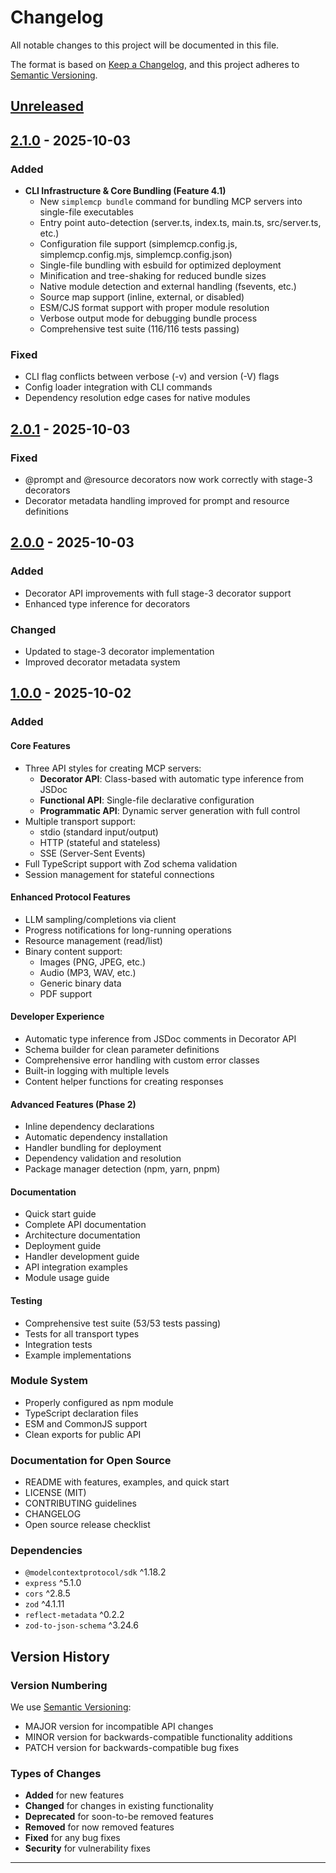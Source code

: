 # Changelog

All notable changes to this project will be documented in this file.

The format is based on [Keep a Changelog](https://keepachangelog.com/en/1.0.0/),
and this project adheres to [Semantic Versioning](https://semver.org/spec/v2.0.0.html).

## [Unreleased]

## [2.1.0] - 2025-10-03

### Added
- **CLI Infrastructure & Core Bundling (Feature 4.1)**
  - New `simplemcp bundle` command for bundling MCP servers into single-file executables
  - Entry point auto-detection (server.ts, index.ts, main.ts, src/server.ts, etc.)
  - Configuration file support (simplemcp.config.js, simplemcp.config.mjs, simplemcp.config.json)
  - Single-file bundling with esbuild for optimized deployment
  - Minification and tree-shaking for reduced bundle sizes
  - Native module detection and external handling (fsevents, etc.)
  - Source map support (inline, external, or disabled)
  - ESM/CJS format support with proper module resolution
  - Verbose output mode for debugging bundle process
  - Comprehensive test suite (116/116 tests passing)

### Fixed
- CLI flag conflicts between verbose (-v) and version (-V) flags
- Config loader integration with CLI commands
- Dependency resolution edge cases for native modules

## [2.0.1] - 2025-10-03

### Fixed
- @prompt and @resource decorators now work correctly with stage-3 decorators
- Decorator metadata handling improved for prompt and resource definitions

## [2.0.0] - 2025-10-03

### Added
- Decorator API improvements with full stage-3 decorator support
- Enhanced type inference for decorators

### Changed
- Updated to stage-3 decorator implementation
- Improved decorator metadata system

## [1.0.0] - 2025-10-02

### Added

#### Core Features
- Three API styles for creating MCP servers:
  - **Decorator API**: Class-based with automatic type inference from JSDoc
  - **Functional API**: Single-file declarative configuration
  - **Programmatic API**: Dynamic server generation with full control
- Multiple transport support:
  - stdio (standard input/output)
  - HTTP (stateful and stateless)
  - SSE (Server-Sent Events)
- Full TypeScript support with Zod schema validation
- Session management for stateful connections

#### Enhanced Protocol Features
- LLM sampling/completions via client
- Progress notifications for long-running operations
- Resource management (read/list)
- Binary content support:
  - Images (PNG, JPEG, etc.)
  - Audio (MP3, WAV, etc.)
  - Generic binary data
  - PDF support

#### Developer Experience
- Automatic type inference from JSDoc comments in Decorator API
- Schema builder for clean parameter definitions
- Comprehensive error handling with custom error classes
- Built-in logging with multiple levels
- Content helper functions for creating responses

#### Advanced Features (Phase 2)
- Inline dependency declarations
- Automatic dependency installation
- Handler bundling for deployment
- Dependency validation and resolution
- Package manager detection (npm, yarn, pnpm)

#### Documentation
- Quick start guide
- Complete API documentation
- Architecture documentation
- Deployment guide
- Handler development guide
- API integration examples
- Module usage guide

#### Testing
- Comprehensive test suite (53/53 tests passing)
- Tests for all transport types
- Integration tests
- Example implementations

### Module System
- Properly configured as npm module
- TypeScript declaration files
- ESM and CommonJS support
- Clean exports for public API

### Documentation for Open Source
- README with features, examples, and quick start
- LICENSE (MIT)
- CONTRIBUTING guidelines
- CHANGELOG
- Open source release checklist

### Dependencies
- `@modelcontextprotocol/sdk` ^1.18.2
- `express` ^5.1.0
- `cors` ^2.8.5
- `zod` ^4.1.11
- `reflect-metadata` ^0.2.2
- `zod-to-json-schema` ^3.24.6

## Version History

### Version Numbering

We use [Semantic Versioning](https://semver.org/):
- MAJOR version for incompatible API changes
- MINOR version for backwards-compatible functionality additions
- PATCH version for backwards-compatible bug fixes

### Types of Changes

- **Added** for new features
- **Changed** for changes in existing functionality
- **Deprecated** for soon-to-be removed features
- **Removed** for now removed features
- **Fixed** for any bug fixes
- **Security** for vulnerability fixes

---

[Unreleased]: https://github.com/clockwork-innovations/simply-mcp/compare/v2.1.0...HEAD
[2.1.0]: https://github.com/clockwork-innovations/simply-mcp/compare/v2.0.1...v2.1.0
[2.0.1]: https://github.com/clockwork-innovations/simply-mcp/compare/v2.0.0...v2.0.1
[2.0.0]: https://github.com/clockwork-innovations/simply-mcp/compare/v1.0.0...v2.0.0
[1.0.0]: https://github.com/clockwork-innovations/simply-mcp/releases/tag/v1.0.0
